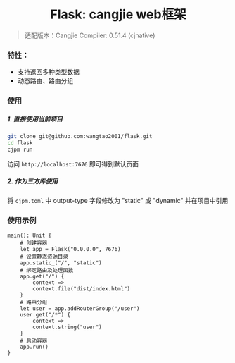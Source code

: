<div align="center">
<h1>Flask: cangjie web框架</h1>
</div>

> 适配版本：Cangjie Compiler: 0.51.4 (cjnative)

### 特性：

- 支持返回多种类型数据
- 动态路由、路由分组

### 使用

##### 1. 直接使用当前项目

```bash
git clone git@github.com:wangtao2001/flask.git
cd flask
cjpm run
```

访问 `http://localhost:7676` 即可得到默认页面

##### 2. 作为三方库使用

将 `cjpm.toml` 中 output-type 字段修改为 "static" 或 "dynamic" 并在项目中引用

### 使用示例

```
main(): Unit {
    # 创建容器
    let app = Flask("0.0.0.0", 7676)
    # 设置静态资源目录
    app.static_("/", "static")
    # 绑定路由及处理函数
    app.get("/") {
        context =>
        context.file("dist/index.html")
    }
    # 路由分组
    let user = app.addRouterGroup("/user")
    user.get("/*") {
        context => 
        context.string("user")
    }
    # 启动容器
    app.run()
}
```